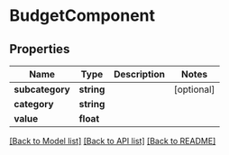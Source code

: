 # BudgetComponent

## Properties
Name | Type | Description | Notes
------------ | ------------- | ------------- | -------------
**subcategory** | **string** |  | [optional] 
**category** | **string** |  | 
**value** | **float** |  | 

[[Back to Model list]](../README.md#documentation-for-models) [[Back to API list]](../README.md#documentation-for-api-endpoints) [[Back to README]](../README.md)


